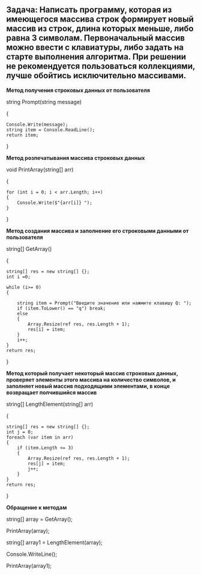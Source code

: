 ## Задача: Написать программу, которая из имеющегося массива строк формирует новый массив из строк, длина которых меньше, либо равна 3 символам. Первоначальный массив можно ввести с клавиатуры, либо задать на старте выполнения алгоритма. При решении не рекомендуется пользоваться коллекциями, лучше обойтись исключительно массивами.


**Метод получения строковых данных от пользователя**

string Prompt(string message)

{

    Console.Write(message);
    string item = Console.ReadLine();
    return item;
}

**Метод розпечатывания массива строковых данных**

void PrintArray(string[] arr)

{

    for (int i = 0; i < arr.Length; i++)
    {
        Console.Write($"{arr[i]} ");
    }
}

**Метод создания массива и заполнение его строковыми данными от пользователя**

string[] GetArray()

{

    string[] res = new string[] {};
    int i =0; 

    while (i>= 0)
    {
         
        string item = Prompt("Введите значение или нажмите клавишу Q: ");
        if (item.ToLower() == "q") break;
        else 
        {
            Array.Resize(ref res, res.Length + 1);
            res[i] = item;
        }
        i++;
    }  
    return res;
}

**Метод который получает некоторый массив строковых данных,
проверяет элементы этого массива на количество символов,
и заполняет новый массив подходящими элементами, в конце возвращает
полчившийся массив**

string[] LengthElement(string[] arr)

{

    string[] res = new string[] {};
    int j = 0;
    foreach (var item in arr)
    {
        if (item.Length <= 3)
        {
            Array.Resize(ref res, res.Length + 1);
            res[j] = item;
            j++;
        }
    }
    return res;
}

**Обращение к методам**

string[] array = GetArray();

PrintArray(array);

string[] array1 = LengthElement(array);

Console.WriteLine();

PrintArray(array1);